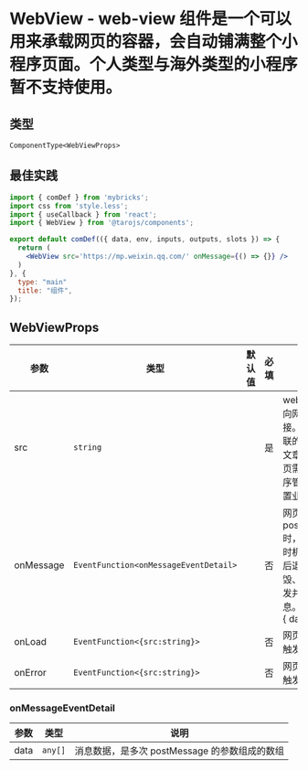 # WebView - web-view 组件是一个可以用来承载网页的容器，会自动铺满整个小程序页面。个人类型与海外类型的小程序暂不支持使用。

## 类型
```tsx
ComponentType<WebViewProps>
```

## 最佳实践
```jsx file="runtime.jsx"
import { comDef } from 'mybricks';
import css from 'style.less';
import { useCallback } from 'react';
import { WebView } from '@tarojs/components';

export default comDef(({ data, env, inputs, outputs, slots }) => {
  return (
    <WebView src='https://mp.weixin.qq.com/' onMessage={() => {}} />
  )
}, {
  type: "main"
  title: "组件",
});
```

## WebViewProps

| 参数 | 类型 | 默认值 | 必填 | 说明 |
| --- | --- | :---: | :---: | --- |
| src | `string` |  | 是 | webview 指向网页的链接。可打开关联的公众号的文章，其它网页需登录小程序管理后台配置业务域名。 |
| onMessage | `EventFunction<onMessageEventDetail>` |  | 否 | 网页向小程序 postMessage 时，会在特定时机（小程序后退、组件销毁、分享）触发并收到消息。e.detail = { data } |
| onLoad | `EventFunction<{src:string}>` |  | 否 | 网页加载成功触发 |
| onError | `EventFunction<{src:string}>` |  | 否 | 网页加载失败触发 |

### onMessageEventDetail

| 参数 | 类型 | 说明 |
| --- | --- | --- |
| data | `any[]` | 消息数据，是多次 postMessage 的参数组成的数组 |